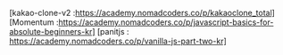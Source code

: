 [kakao-clone-v2 :https://academy.nomadcoders.co/p/kakaoclone_total]
[Momentum :https://academy.nomadcoders.co/p/javascript-basics-for-absolute-beginners-kr]
[panitjs : https://academy.nomadcoders.co/p/vanilla-js-part-two-kr]
